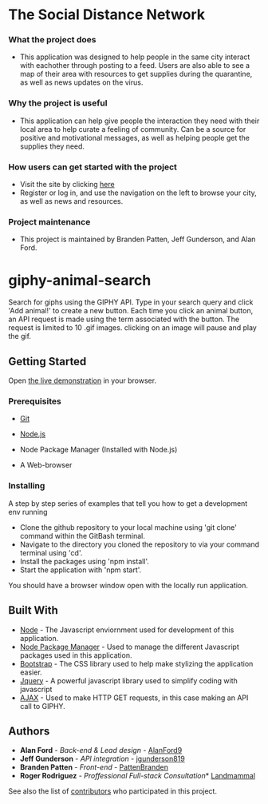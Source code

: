 # The Social Distance Network

### What the project does
- This application was designed to help people in the same city interact with eachother through posting to a feed. Users are also able to see a map of their area with resources to get supplies during the quarantine, as well as news updates on the virus.

### Why the project is useful
- This application can help give people the interaction they need with their local area to help curate a feeling of community. Can be a source for positive and motivational messages, as well as helping people get the supplies they need.

### How users can get started with the project
- Visit the site by clicking [here](https://pure-brook-35480.herokuapp.com/login)
- Register or log in, and use the navigation on the left to browse your city, as well as news and resources.

### Project maintenance
- This project is maintained by Branden Patten, Jeff Gunderson, and Alan Ford.

# giphy-animal-search
Search for giphs using the GIPHY API. Type in your search query and click 'Add animal!' to create a new button.
Each time you click an animal button, an API request is made using the term associated with the button.
The request is limited to 10 .gif images. clicking on an image will pause and play the gif.

## Getting Started

Open [the live demonstration](https://pattenbranden.github.io/giphy-animal-search/) in your browser.

### Prerequisites

* [Git](https://gitforwindows.org/)

* [Node.js](Nodejs.org)

* Node Package Manager (Installed with Node.js)

* A Web-browser


### Installing

A step by step series of examples that tell you how to get a development env running

* Clone the github repository to your local machine using 'git clone' command within the GitBash terminal.
* Navigate to the directory you cloned the repository to via your command terminal using 'cd'.
* Install the packages using 'npm install'.
* Start the application with 'npm start'.

You should have a browser window open with the locally run application.

## Built With
* [Node](Nodejs.org) - The Javascript enviornment used for development of this application.
* [Node Package Manager](https://www.npmjs.com/) - Used to manage the different Javascript packages used in this application.
* [Bootstrap](https://getbootstrap.com/) - The CSS library used to help make stylizing the application easier.
* [Jquery](https://jquery.com/) - A powerful javascript library used to simplify coding with javascript
* [AJAX](https://www.npmjs.com/package/axios) - Used to make HTTP GET requests, in this case making an API call to GIPHY.


## Authors

* **Alan Ford** - *Back-end & Lead design* - [AlanFord9](https://github.com/AlanFord9)
* **Jeff Gunderson** - *API integration* - [jgunderson819](https://github.com/jgunderson819)
* **Branden Patten** - *Front-end* - [PattenBranden](https://github.com/pattenbranden)
* **Roger Rodriguez** - *Proffessional Full-stack Consultation** [Landmammal](https://github.com/landmammal)

See also the list of [contributors](https://github.com/pattenbranden/project-2/graphs/contributors) who participated in this project.
